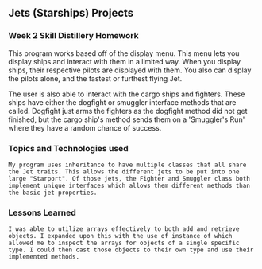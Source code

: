 ## Jets (Starships) Projects
### Week 2 Skill Distillery Homework

This program works based off of the display menu. This menu lets you display ships and interact with them in a limited way. When you display ships, their respective pilots are displayed with them. You also can display the pilots alone, and the fastest or furthest flying Jet.

The user is also able to interact with the cargo ships and fighters. These ships have either the dogfight or smuggler interface methods that are called. Dogfight just arms the fighters as the dogfight method did not get finished, but the cargo ship's method sends them on a 'Smuggler's Run' where they have a random chance of success.


### Topics and Technologies used

	My program uses inheritance to have multiple classes that all share the Jet traits. This allows the different jets to be put into one large "Starport". Of those jets, the Fighter and Smuggler class both implement unique interfaces which allows them different methods than the basic jet properties.

### Lessons Learned

	I was able to utilize arrays effectively to both add and retrieve objects. I expanded upon this with the use of instance of which allowed me to inspect the arrays for objects of a single specific type. I could then cast those objects to their own type and use their implemented methods.
